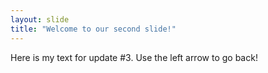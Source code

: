 ```yaml
---
layout: slide
title: "Welcome to our second slide!"
---
```

Here is my text for update #3.
Use the left arrow to go back!
